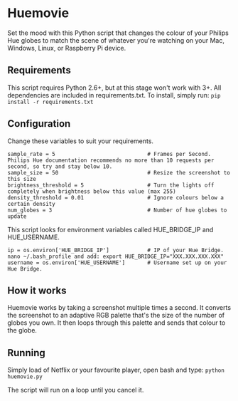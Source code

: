 # Huemovie
Set the mood with this Python script that changes the colour of your Philips Hue globes to match the scene of whatever you're watching on your Mac, Windows, Linux, or Raspberry Pi device.

## Requirements
This script requires Python 2.6+, but at this stage won't work with 3+. All dependencies are included in requirements.txt. To install, simply run:
```pip install -r requirements.txt```

## Configuration
Change these variables to suit your requirements.
```
sample_rate = 5                             # Frames per Second. Philips Hue documentation recommends no more than 10 requests per second, so try and stay below 10.
sample_size = 50                            # Resize the screenshot to this size
brightness_threshold = 5                    # Turn the lights off completely when brightness below this value (max 255)
density_threshold = 0.01                    # Ignore colours below a certain density
num_globes = 3                              # Number of hue globes to update
```

This script looks for environment variables called HUE_BRIDGE_IP and HUE_USERNAME.
```
ip = os.environ['HUE_BRIDGE_IP']            # IP of your Hue Bridge. nano ~/.bash_profile and add: export HUE_BRIDGE_IP="XXX.XXX.XXX.XXX"
username = os.environ['HUE_USERNAME']       # Username set up on your Hue Bridge.
```

## How it works
Huemovie works by taking a screenshot multiple times a second. It converts the screenshot to an adaptive RGB palette that's the size of the number of globes you own. It then loops through this palette and sends that colour to the globe.

## Running
Simply load of Netflix or your favourite player, open bash and type:
```python huemovie.py```

The script will run on a loop until you cancel it.
